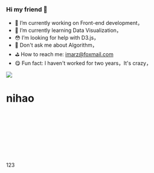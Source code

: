 ### Hi my friend 👋



- 🎨 I’m currently working on Front-end development，
- 🦚 I’m currently learning Data Visualization，
- 😳 I’m looking for help with D3.js，
- 🥺 Don't ask me about Algorithm，
- ⛳️ How to reach me: imarz@foxmail.com
- 😋 Fun fact: I haven't worked for two years，It's crazy，

<!--
这里加这句可以做数据统计，但是太惨淡就不加了
![](https://github-readme-stats.vercel.app/api?username=MarzZ)
-->
![](https://img.shields.io/static/v1?logo=React&message=<react>&color=<blue>)

<h1>nihao</h1>
<object>123</object>
<object 123/>
